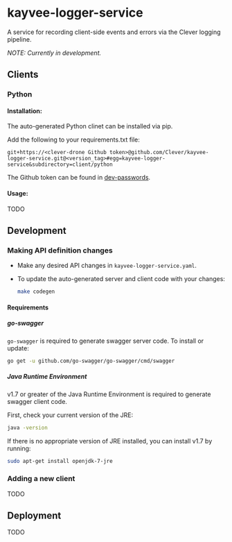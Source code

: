 # kayvee-logger-service
A service for recording client-side events and errors via the Clever logging pipeline.

*NOTE: Currently in development.*

## Clients

### Python

#### Installation:

The auto-generated Python clinet can be installed via pip.

Add the following to your requirements.txt file:
```
git+https://<clever-drone Github token>@github.com/Clever/kayvee-logger-service.git@<version_tag>#egg=kayvee-logger-service&subdirectory=client/python
```

The Github token can be found in [dev-passwords](https://github.com/Clever/clever-ops/tree/master/credentials).

#### Usage:

TODO

## Development

### Making API definition changes

- Make any desired API changes in `kayvee-logger-service.yaml`.
- To update the auto-generated server and client code with your changes:

    ```sh
    make codegen
    ```

#### Requirements

##### go-swagger

`go-swagger` is required to generate swagger server code.
To install or update:
```sh
go get -u github.com/go-swagger/go-swagger/cmd/swagger
```

##### Java Runtime Environment
v1.7 or greater of the Java Runtime Environment is required to generate swagger client code.

First, check your current version of the JRE:
```sh
java -version
```

If there is no appropriate version of JRE installed, you can install v1.7 by running:
```sh
sudo apt-get install openjdk-7-jre
```

### Adding a new client

TODO

## Deployment

TODO
